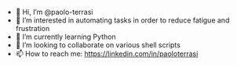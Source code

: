 - 👋 Hi, I’m @paolo-terrasi
- 👀 I’m interested in automating tasks in order to reduce fatigue and frustration
- 🌱 I’m currently learning Python
- 💞️ I’m looking to collaborate on various shell scripts
- 📫 How to reach me: https://linkedin.com/in/paoloterrasi
